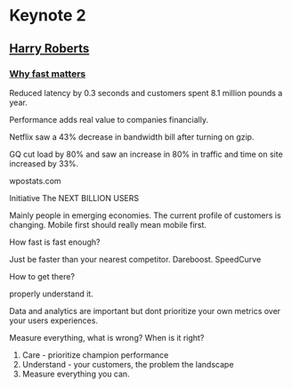 # Keynote 2

## [Harry Roberts](https://twitter.com/csswizardry)

### [Why fast matters](https://speakerdeck.com/csswizardry/why-fast-matters)

Reduced latency by 0.3 seconds and customers spent 8.1 million pounds a year.

Performance adds real value to companies financially.

Netflix saw a 43% decrease in bandwidth bill after turning on gzip.

GQ cut load by 80% and saw an increase in 80% in traffic and time on site increased by 33%.

wpostats.com

Initiative The NEXT BILLION USERS

Mainly people in emerging economies.  The current profile of customers is changing.  Mobile first should really mean mobile first.

How fast is fast enough?

Just be faster than your nearest competitor.  Dareboost. SpeedCurve

How to get there?

properly understand it.

Data and analytics are important but dont prioritize your own metrics over your users experiences.

Measure everything, what is wrong? When is it right?

1. Care - prioritize champion performance
1. Understand - your customers, the problem the landscape
1. Measure everything you can.
